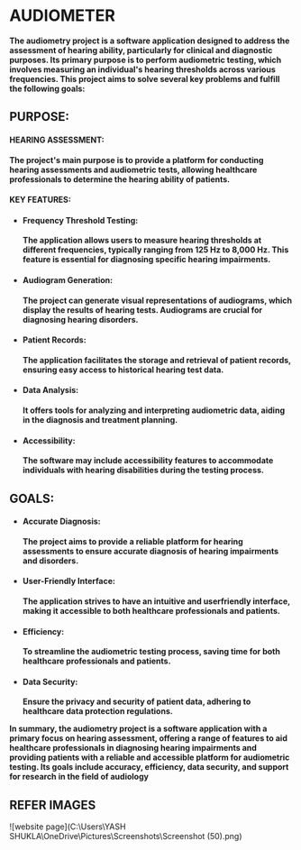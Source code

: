 # AUDIOMETER
**The audiometry project is a software application designed to address the assessment
of hearing ability, particularly for clinical and diagnostic purposes. Its primary
purpose is to perform audiometric testing, which involves measuring an individual's
hearing thresholds across various frequencies. This project aims to solve several key
problems and fulfill the following goals:**
## PURPOSE:
#### HEARING ASSESSMENT:
**The project's main purpose is to provide a platform for
conducting hearing assessments and audiometric tests, allowing healthcare
professionals to determine the hearing ability of patients.**

#### KEY FEATURES: 
* #### Frequency Threshold Testing:
  **The application allows users to measure hearing
thresholds at different frequencies, typically ranging from 125 Hz to 8,000 Hz.
This feature is essential for diagnosing specific hearing impairments.**
* #### Audiogram Generation:
  **The project can generate visual representations of
audiograms, which display the results of hearing tests. Audiograms are crucial
for diagnosing hearing disorders.**
* #### Patient Records:
  **The application facilitates the storage and retrieval of patient
records, ensuring easy access to historical hearing test data.**
* #### Data Analysis:
  **It offers tools for analyzing and interpreting audiometric data,
aiding in the diagnosis and treatment planning.**
* #### Accessibility: 
  **The software may include accessibility features to accommodate
individuals with hearing disabilities during the testing process.**
## GOALS: 
* #### Accurate Diagnosis:
  **The project aims to provide a reliable platform for hearing
assessments to ensure accurate diagnosis of hearing impairments and
disorders.**
* #### User-Friendly Interface:
  **The application strives to have an intuitive and userfriendly interface, making it accessible to both healthcare professionals and
patients.**
* #### Efficiency:
  **To streamline the audiometric testing process, saving time for both
healthcare professionals and patients.**
* #### Data Security:
  **Ensure the privacy and security of patient data, adhering to
healthcare data protection regulations.**

**In summary, the audiometry project is a software application with a primary focus on
hearing assessment, offering a range of features to aid healthcare professionals in
diagnosing hearing impairments and providing patients with a reliable and accessible
platform for audiometric testing. Its goals include accuracy, efficiency, data security,
and support for research in the field of audiology**


## REFER IMAGES
![website page](C:\Users\YASH SHUKLA\OneDrive\Pictures\Screenshots\Screenshot (50).png)
